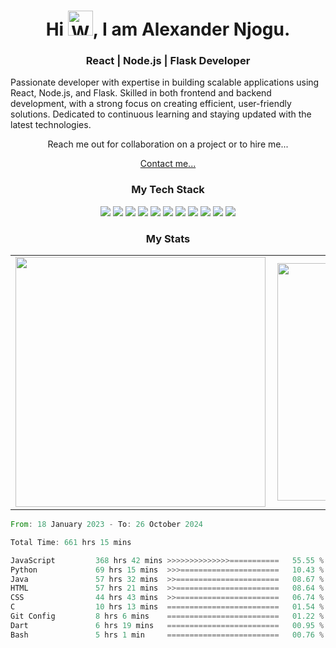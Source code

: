 <h1 align="center"> Hi <img src="https://raw.githubusercontent.com/nixin72/nixin72/master/wave.gif" 
         alt="Waving hand animated gif"
         height="40"
         width="40" />,
 I am Alexander Njogu.
 </h1>
 
<h3 align="center"> React | Node.js | Flask Developer</h3>

<p align="center">

  Passionate developer with expertise in building scalable applications using React, Node.js, and Flask. Skilled in both frontend and backend development, with a strong focus on creating efficient, user-friendly solutions. Dedicated to continuous learning and staying updated with the latest technologies.
 

<p align="center">Reach me out for collaboration on a project or to hire me...</p>
<!-- - Currently working on React and SQL projects
- Looking to collaborate on web projects
- Ask me about Web Development -->

<p align="center"><a href="mailto:amnjogu78@gmail.com">Contact me...</a></p>
</p>
 

<h3 align="center">My Tech Stack</h3>
<p align="center">
<img src="https://img.shields.io/badge/JavaScript-F7DF1E?style=for-the-badge&logo=javascript&logoColor=black">
<img src="https://img.shields.io/badge/Python-14354C?style=for-the-badge&logo=python&logoColor=white">
<img src="https://img.shields.io/badge/JAVA-E34F26?style=for-the-badge&logo=java&logoColor=white">
<img src="https://img.shields.io/badge/C-00000F?style=for-the-badge&logo=c&logoColor=white">
<img src="https://img.shields.io/badge/PHP-2320232a.svg?style=for-the-badge&logo=php&logoColor=white">
<img src="https://img.shields.io/badge/MySQL-404D59?style=for-the-badge&logo=mysql&logoColor=white">
<img src="https://img.shields.io/badge/React%20-%2320232a.svg?&style=for-the-badge&logo=react&logoColor=%2361DAFB">
<img src="https://img.shields.io/badge/node.js%20-%2343853D.svg?&style=for-the-badge&logo=node.js&logoColor=white">
<img src="https://img.shields.io/badge/Express.js-404D59?style=for-the-badge">
<img src="https://img.shields.io/badge/Flask-14354B?style=for-the-badge&logo=flask&logoColor=black">
<img src="https://img.shields.io/badge/Tailwind_CSS-38B2AC?style=for-the-badge&logo=tailwind-css&logoColor=white">

</p>

<p>
 
<!-- ### My Stats
![GitHub stats](https://github-readme-stats.vercel.app/api?username=Alekiie&show_icons=true&theme=algolia)

### Most Used Languages
![Top Langs](https://github-readme-stats.vercel.app/api/top-langs/?username=Alekiie&count_private=true&theme=algolia&v2) 
</p> -->
  
  <h3 align="center">My Stats</h3>
  <p align="center">
  <table align="center">
  <tr>
      <td><img width="400px" align="left" src="https://github-readme-stats.vercel.app/api/top-langs/?username=Alekiie&count_private=true&theme=algolia&v2&layout=compact"></td> 
      <td><img width="380px" align="left" src="https://github-readme-stats.vercel.app/api?username=Alekiie&show_icons=true&theme=algolia"></td>     
  </tr>   
</table>
<!--START_SECTION:waka-->

```rust
From: 18 January 2023 - To: 26 October 2024

Total Time: 661 hrs 15 mins

JavaScript         368 hrs 42 mins >>>>>>>>>>>>>>===========   55.55 %
Python             69 hrs 15 mins  >>>======================   10.43 %
Java               57 hrs 32 mins  >>=======================   08.67 %
HTML               57 hrs 21 mins  >>=======================   08.64 %
CSS                44 hrs 43 mins  >>=======================   06.74 %
C                  10 hrs 13 mins  =========================   01.54 %
Git Config         8 hrs 6 mins    =========================   01.22 %
Dart               6 hrs 19 mins   =========================   00.95 %
Bash               5 hrs 1 min     =========================   00.76 %
```

<!--END_SECTION:waka-->

</p>


